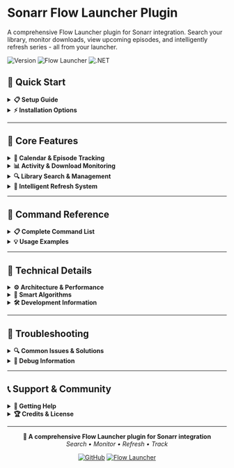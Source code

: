 # Sonarr Flow Launcher Plugin

A comprehensive Flow Launcher plugin for Sonarr integration. Search your library, monitor downloads, view upcoming episodes, and intelligently refresh series - all from your launcher.

![Version](https://img.shields.io/badge/version-1.0.5-blue) ![Flow Launcher](https://img.shields.io/badge/Flow%20Launcher-compatible-green) ![.NET](https://img.shields.io/badge/.NET-7.0-purple)

## 🚀 Quick Start

<details>
<summary><b>📋 Setup Guide</b></summary>

### Guided Setup (Recommended)
1. Install the plugin
2. Type `snr` in Flow Launcher
3. Follow the **"🔧 Setup Required"** prompt
4. Type `snr -setup` and follow the interactive wizard

### Manual Setup
1. Open Flow Launcher Settings → Plugins → Sonarr Explorer
2. Configure:
   - **Server URL**: `localhost:8989` (adjust port as needed)
   - **API Key**: Found in Sonarr → Settings → General → API Key
   - **HTTPS**: Toggle if using SSL

### Finding Your API Key
1. Open Sonarr web interface
2. Go to Settings → General
3. Copy the long string from the "API Key" field

</details>

<details>
<summary><b>⚡ Installation Options</b></summary>

### From Release (Recommended)
1. Download latest release from GitHub
2. Extract to `%APPDATA%\FlowLauncher\Plugins\SonarrFlowLauncherPlugin`
3. Restart Flow Launcher

### From Source
```powershell
git clone https://github.com/AtaraxyState/Sonarr-Explorer.git
cd Sonarr-Explorer
.\deploy.ps1
```

</details>

---

## 📖 Core Features

<details>
<summary><b>📅 Calendar & Episode Tracking</b></summary>

### View Upcoming Episodes (`snr -c`)
- **Today**: `snr -c today` - Episodes airing today
- **Tomorrow**: `snr -c tomorrow` - Tomorrow's schedule  
- **This Week**: `snr -c week` - Week overview
- **Next Week**: `snr -c "next week"` - Upcoming week
- **This Month**: `snr -c month` - Monthly view

### Smart Episode Information
- **Air Times**: Automatic timezone conversion (UTC → Local)
- **Episode Details**: Season/Episode numbers, titles, overviews
- **Status Indicators**: Monitored/unmonitored, downloaded status
- **User-Friendly Dates**: "Today", "Tomorrow", specific dates

</details>

<details>
<summary><b>📊 Activity & Download Monitoring</b></summary>

### Current Downloads (`snr -a q`)
- **Live Progress**: Real-time download percentages
- **Quality Info**: Resolution, codec, release group
- **Episode Context**: Series name, season/episode numbers
- **Status Tracking**: Downloading, importing, completed

### Download History (`snr -a h`)
- **Recent Activity**: Last completed downloads
- **Success/Failure Status**: Color-coded indicators
- **Time Context**: "Today", "Yesterday", specific dates
- **Quality Details**: Final file quality and specifications

### Combined View (`snr -a`)
Shows both queue and recent history for complete activity overview.

</details>

<details>
<summary><b>🔍 Library Search & Management</b></summary>

### Series Search (`snr -l [search term]`)
- **Instant Search**: Type to find series in your library
- **Series Details**: Status, statistics, poster images
- **Quick Access**: One-click to open series in Sonarr web UI
- **Status Overview**: Monitored status, episode counts

### Library Overview (`snr -l`)
- Browse entire library
- Filter by status (monitored/unmonitored)
- Quick series information access

</details>

<details>
<summary><b>🔄 Intelligent Refresh System</b></summary>

### Calendar-Based Refresh (Smart)
- **Today's Episodes**: `snr -c` or `snr -r c` - Refresh series with today's episodes
- **Yesterday's Episodes**: `snr -y` or `snr -r y` - Catch up on yesterday's shows
- **Overdue Episodes**: `snr -n` or `snr -r n` - Refresh shows with episodes that already aired
- **Past N Days**: `snr -r 3` - Refresh series from past 3 days (any number)

### Traditional Refresh Options
- **All Series**: `snr -r all` - Full library refresh
- **Specific Series**: `snr -r [series name]` - Search and refresh individual shows

### Advanced Features
- **Timezone Intelligence**: Automatic UTC to local time conversion
- **Grace Period**: 10-minute buffer before considering episodes "overdue"
- **Duplicate Prevention**: Avoids multiple refreshes of the same series
- **Rate Limiting**: Prevents server overload with 100ms delays
- **Detailed Logging**: Comprehensive debug information

</details>

---

## 🎯 Command Reference

<details>
<summary><b>📋 Complete Command List</b></summary>

| Command | Alternative | Description |
|---------|-------------|-------------|
| **Calendar & Episodes** |
| `snr -c` | `snr -r c` | 📅 Refresh today's calendar series |
| `snr -y` | `snr -r y` | 📅 Refresh yesterday's calendar series |
| `snr -n` | `snr -r n` | ⏰ Refresh overdue episodes |
| `snr -r 3` | | 📅 Refresh series from past 3 days |
| `snr -c today` | | 📺 View today's episodes |
| `snr -c week` | | 📺 View this week's episodes |
| **Activity & Downloads** |
| `snr -a` | | 📊 Show activity overview |
| `snr -a q` | `snr -a queue` | 📥 Show download queue |
| `snr -a h` | `snr -a history` | 📜 Show download history |
| **Library & Search** |
| `snr -l` | | 🔍 Browse library |
| `snr -l [term]` | | 🔍 Search for series |
| `snr [series]` | | 🔍 Quick series search |
| **Management** |
| `snr -r all` | | 🔄 Refresh all series |
| `snr -r [series]` | | 🔄 Refresh specific series |
| **Utilities** |
| `snr -setup` | | 🔧 Guided setup wizard |
| `snr -help` | | ❓ Show help information |
| `snr -about` | | ℹ️ Plugin information |
| `snr -test` | | 🧪 Test connection & settings |

</details>

<details>
<summary><b>💡 Usage Examples</b></summary>

### Daily Workflow
```
# Check what's airing today
snr -c today

# Refresh today's shows for new episodes
snr -c

# Check download progress
snr -a q

# Look for a specific series
snr breaking bad
```

### Weekly Maintenance
```
# Refresh past week's shows
snr -r 7

# Check what's coming this week
snr -c week

# Review recent download history
snr -a h
```

### Troubleshooting
```
# Test your connection
snr -test

# Get help with commands
snr -help

# Check plugin information
snr -about
```

</details>

---

## 🔧 Technical Details

<details>
<summary><b>⚙️ Architecture & Performance</b></summary>

### Threading Model
- **UI Thread Safety**: All UI components created on main thread
- **Background Processing**: Service operations run asynchronously
- **Settings Hot-Reload**: Configuration changes applied immediately
- **No Restart Required**: Settings updates work without Flow Launcher restart

### API Integration
- **Rate Limiting**: 100ms delays between refresh commands
- **Error Handling**: Graceful degradation on connection issues
- **Timeout Management**: Proper handling of slow responses
- **Batch Operations**: Efficient grouping of related requests

### Data Processing
- **Timezone Handling**: Automatic UTC to local time conversion
- **Date Parsing**: Robust handling of various date formats
- **Memory Management**: Efficient caching and cleanup
- **Performance Optimization**: Minimal UI blocking operations

</details>

<details>
<summary><b>🧠 Smart Algorithms</b></summary>

### Overdue Detection Logic
1. **Parse Air Dates**: Handle Sonarr's UTC timestamps
2. **Convert Timezones**: UTC → Local time for accurate comparison
3. **Apply Buffer**: 10-minute grace period prevents false positives
4. **Current Time Check**: Compare against actual local time
5. **Debug Logging**: Detailed output for troubleshooting

### Calendar Intelligence
1. **Date Range Fetching**: Efficient calendar API calls
2. **Series Grouping**: Prevent duplicate refresh commands
3. **Targeted Refresh**: Only refresh series with relevant episodes
4. **Success Tracking**: Monitor and report refresh status

### Search Optimization
- **Fuzzy Matching**: Find series even with partial/inexact names
- **Relevance Scoring**: Best matches appear first
- **Context Awareness**: Recent searches get priority
- **Performance Caching**: Reduce repeated API calls

</details>

<details>
<summary><b>🛠️ Development Information</b></summary>

### Prerequisites
- .NET 7.0 SDK
- Flow Launcher installed
- PowerShell (for deployment scripts)
- Sonarr instance for testing

### Build Commands
```powershell
# Build the project
dotnet build

# Run in debug mode
dotnet build --configuration Debug

# Create release build
dotnet build --configuration Release
```

### Deployment
```powershell
# Deploy with execution policy bypass
powershell -ExecutionPolicy Bypass -File .\deploy.ps1

# Deploy if scripts are trusted
.\deploy.ps1
```

### Project Structure
```
SonarrFlowLauncherPlugin/
├── Commands/           # Command handlers
├── Services/          # API and business logic
├── Models/            # Data models
├── Images/            # Plugin icons
└── plugin.json        # Plugin manifest
```

</details>

---

## 🚨 Troubleshooting

<details>
<summary><b>🔍 Common Issues & Solutions</b></summary>

### Plugin Not Working
**Symptoms**: Plugin doesn't appear or respond
- ✅ Verify Flow Launcher is running
- ✅ Check Plugins list in Flow Launcher settings  
- ✅ Ensure all files copied to plugin directory
- ✅ Restart Flow Launcher completely

### Connection Problems
**Symptoms**: "Connection failed" or timeout errors
- ✅ Verify Sonarr is running and accessible
- ✅ Test URL in browser: `http://localhost:8989`
- ✅ Check API key is correct (copy from Sonarr settings)
- ✅ Verify port number matches your Sonarr config
- ✅ Ensure HTTPS setting matches your setup

### Setup Issues
**Symptoms**: Can't configure or settings not saving
- ✅ Try guided setup: `snr -setup`
- ✅ Check Flow Launcher has write permissions
- ✅ Verify plugin.json file isn't corrupted
- ✅ Use manual settings panel as alternative

### Calendar/Refresh Problems
**Symptoms**: No episodes found or refresh not working
- ✅ Check Sonarr calendar has data for the date range
- ✅ Verify series are monitored in Sonarr
- ✅ Ensure episodes have proper air dates set
- ✅ Check Flow Launcher debug logs for detailed info

</details>

<details>
<summary><b>🐛 Debug Information</b></summary>

### Enable Debug Logging
1. Open Flow Launcher settings
2. Go to General → Logging
3. Enable Debug level logging
4. Restart Flow Launcher
5. Check logs in `%APPDATA%\FlowLauncher\Logs`

### What to Look For
- **Connection attempts**: API call success/failure
- **Timezone conversions**: UTC to local time calculations  
- **Episode detection**: Which episodes are found/considered overdue
- **Threading issues**: UI thread violations or deadlocks

### Common Log Messages
```
✅ [INFO] Successfully connected to Sonarr
❌ [ERROR] Failed to connect: Connection refused
🔄 [DEBUG] Converting UTC time 2024-01-15T20:00:00Z to local
⏰ [DEBUG] Episode aired at 15:00, current time 15:05 - NOT overdue (within buffer)
```

</details>

---

## 📞 Support & Community

<details>
<summary><b>💬 Getting Help</b></summary>

### GitHub Issues
- **Bug Reports**: Use issue templates for detailed reports
- **Feature Requests**: Suggest new functionality
- **Questions**: Ask for help with setup or usage

### Self-Help Resources
- **Built-in Help**: `snr -help` for command reference
- **Test Connection**: `snr -test` for diagnostics
- **Plugin Info**: `snr -about` for version details

### Contributing
- Fork the repository
- Create feature branches
- Submit pull requests
- Follow existing code style

</details>

<details>
<summary><b>🏆 Credits & License</b></summary>

### Acknowledgments
- **Sonarr Team**: For the excellent API and official icons
- **Flow Launcher**: For the fantastic launcher platform
- **Community**: For testing, feedback, and feature suggestions

### Technologies Used
- **.NET 7.0**: Core framework
- **Flow Launcher SDK**: Plugin integration
- **Newtonsoft.Json**: JSON processing
- **System.Net.Http**: API communication

### License
MIT License - Free to use, modify, and distribute

### Development Environment
- **Cursor**: Primary development IDE
- **GitHub**: Source control and releases
- **PowerShell**: Deployment automation

</details>

---

<div align="center">

**🎯 A comprehensive Flow Launcher plugin for Sonarr integration**  
*Search • Monitor • Refresh • Track*

[![GitHub](https://img.shields.io/badge/GitHub-Repository-blue)](https://github.com/AtaraxyState/Sonarr-Explorer) 
[![Flow Launcher](https://img.shields.io/badge/Flow%20Launcher-Plugin-green)](https://www.flowlauncher.com/)

</div>
